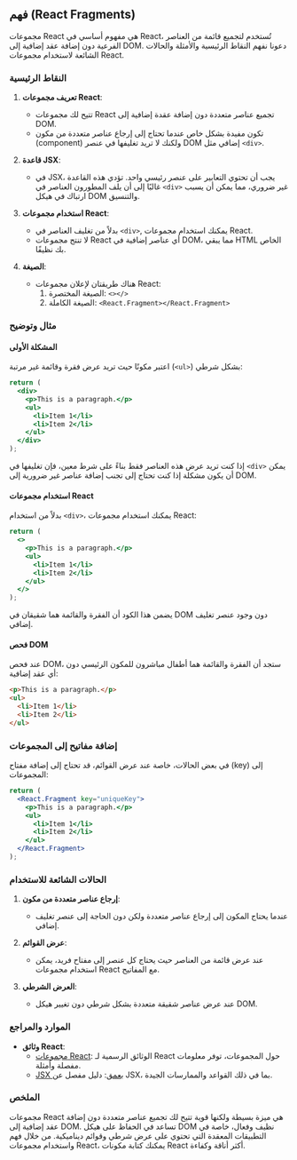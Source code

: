 ## فهم (React Fragments)

مجموعات React هي مفهوم أساسي في React، تُستخدم لتجميع قائمة من العناصر الفرعية دون إضافة عقد إضافية إلى DOM. دعونا نفهم النقاط الرئيسية والأمثلة والحالات الشائعة لاستخدام مجموعات React.

### النقاط الرئيسية

1. **تعريف مجموعات React**:
   - تتيح لك مجموعات React تجميع عناصر متعددة دون إضافة عقدة إضافية إلى DOM.
   - تكون مفيدة بشكل خاص عندما تحتاج إلى إرجاع عناصر متعددة من مكون (component) ولكنك لا تريد تغليفها في عنصر DOM إضافي مثل `<div>`.

2. **قاعدة JSX**:
   - في JSX، يجب أن تحتوي التعابير على عنصر رئيسي واحد. تؤدي هذه القاعدة غالبًا إلى أن يلف المطورون العناصر في `<div>` غير ضروري، مما يمكن أن يسبب ارتباك في هيكل DOM والتنسيق.

3. **استخدام مجموعات React**:
   - بدلاً من تغليف العناصر في `<div>`, يمكنك استخدام مجموعات React.
   - لا تنتج مجموعات React أي عناصر إضافية في DOM، مما يبقي HTML الخاص بك نظيفًا.

4. **الصيغة**:
   - هناك طريقتان لإعلان مجموعات React:
     1. الصيغة المختصرة: `<></>`
     2. الصيغة الكاملة: `<React.Fragment></React.Fragment>`

### مثال وتوضيح

#### المشكلة الأولى

اعتبر مكونًا حيث تريد عرض فقرة وقائمة غير مرتبة (`<ul>`) بشكل شرطي:

```jsx
return (
  <div>
    <p>This is a paragraph.</p>
    <ul>
      <li>Item 1</li>
      <li>Item 2</li>
    </ul>
  </div>
);
```

إذا كنت تريد عرض هذه العناصر فقط بناءً على شرط معين، فإن تغليفها في `<div>` يمكن أن يكون مشكلة إذا كنت تحتاج إلى تجنب إضافة عناصر غير ضرورية إلى DOM.

#### استخدام مجموعات React

بدلاً من استخدام `<div>`، يمكنك استخدام مجموعات React:

```jsx
return (
  <>
    <p>This is a paragraph.</p>
    <ul>
      <li>Item 1</li>
      <li>Item 2</li>
    </ul>
  </>
);
```

يضمن هذا الكود أن الفقرة والقائمة هما شقيقان في DOM دون وجود عنصر تغليف إضافي.

#### فحص DOM

عند فحص DOM، ستجد أن الفقرة والقائمة هما أطفال مباشرون للمكون الرئيسي دون أي عقد إضافية:

```html
<p>This is a paragraph.</p>
<ul>
  <li>Item 1</li>
  <li>Item 2</li>
</ul>
```

### إضافة مفاتيح إلى المجموعات

في بعض الحالات، خاصة عند عرض القوائم، قد تحتاج إلى إضافة مفتاح (key) إلى المجموعات:

```jsx
return (
  <React.Fragment key="uniqueKey">
    <p>This is a paragraph.</p>
    <ul>
      <li>Item 1</li>
      <li>Item 2</li>
    </ul>
  </React.Fragment>
);
```

### الحالات الشائعة للاستخدام

1. **إرجاع عناصر متعددة من مكون**:
   - عندما يحتاج المكون إلى إرجاع عناصر متعددة ولكن دون الحاجة إلى عنصر تغليف إضافي.

2. **عرض القوائم**:
   - عند عرض قائمة من العناصر حيث يحتاج كل عنصر إلى مفتاح فريد، يمكن استخدام مجموعات React مع المفاتيح.

3. **العرض الشرطي**:
   - عند عرض عناصر شقيقة متعددة بشكل شرطي دون تغيير هيكل DOM.

### الموارد والمراجع

- **وثائق React**:
  - [مجموعات React](https://reactjs.org/docs/fragments.html): الوثائق الرسمية لـ React حول المجموعات، توفر معلومات مفصلة وأمثلة.
  - [JSX بعمق](https://reactjs.org/docs/jsx-in-depth.html): دليل مفصل عن JSX، بما في ذلك القواعد والممارسات الجيدة.

### الملخص

مجموعات React هي ميزة بسيطة ولكنها قوية تتيح لك تجميع عناصر متعددة دون إضافة عقد إضافية إلى DOM. تساعد في الحفاظ على هيكل DOM نظيف وفعال، خاصة في التطبيقات المعقدة التي تحتوي على عرض شرطي وقوائم ديناميكية. من خلال فهم واستخدام مجموعات React، يمكنك كتابة مكونات React أكثر أناقة وكفاءة.